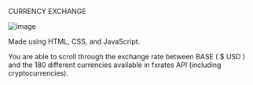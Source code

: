 CURRENCY EXCHANGE

![image](https://github.com/nj-tan/currency-exchange/assets/101045346/5eac702c-6091-48ed-b73d-8d37afb093b9)

Made using HTML, CSS, and JavaScript.

You are able to scroll through the exchange rate between BASE ( $ USD ) and the 180 different currencies available in fxrates API (including cryptocurrencies).
